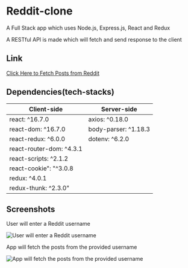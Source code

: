 # Reddit-clone

A Full Stack app which uses Node.js, Express.js, React and Redux

A RESTful API is made which will fetch and send response to the client

## Link

<a href='https://dry-escarpment-47418.herokuapp.com/'> Click Here to Fetch Posts from Reddit </a>

## Dependencies(tech-stacks)

Client-side | Server-side
--- | ---
react: ^16.7.0 | axios: ^0.18.0
react-dom: ^16.7.0 | body-parser: ^1.18.3
react-redux: ^6.0.0 | dotenv: ^6.2.0
react-router-dom: ^4.3.1 |
react-scripts: ^2.1.2 |
react-cookie": "^3.0.8 |
redux: ^4.0.1 |
redux-thunk: ^2.3.0" |

## Screenshots

User will enter a Reddit username

![User will enter a Reddit username](https://mittalhimanshu151.000webhostapp.com/Images/Reddit-Clone/1.PNG)

App will fetch the posts from the provided username

![App will fetch the posts from the provided username](https://mittalhimanshu151.000webhostapp.com/Images/Reddit-Clone/2.PNG)